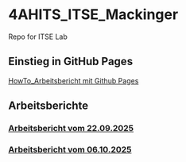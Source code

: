 # 4AHITS_ITSE_Mackinger

Repo for ITSE Lab

## Einstieg in GitHub Pages

[HowTo_Arbeitsbericht mit Github Pages](https://felix-mackinger.github.io/4AHITS_ITSE_Mackinger/berichte/1_HowTo_Bericht.html)


## Arbeitsberichte

### [Arbeitsbericht vom 22.09.2025](https://felix-mackinger.github.io/4AHITS_ITSE_Mackinger/berichte/2509022.html)

### [Arbeitsbericht vom 06.10.2025](https://felix-mackinger.github.io/4AHITS_ITSE_Mackinger/berichte/251006.html)

